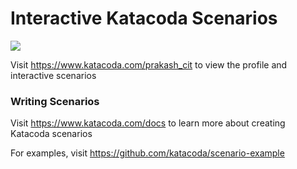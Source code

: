 # Interactive Katacoda Scenarios

[![](http://shields.katacoda.com/katacoda/prakash_cit/count.svg)](https://www.katacoda.com/prakash_cit "Get your profile on Katacoda.com")

Visit https://www.katacoda.com/prakash_cit to view the profile and interactive scenarios

### Writing Scenarios
Visit https://www.katacoda.com/docs to learn more about creating Katacoda scenarios

For examples, visit https://github.com/katacoda/scenario-example
